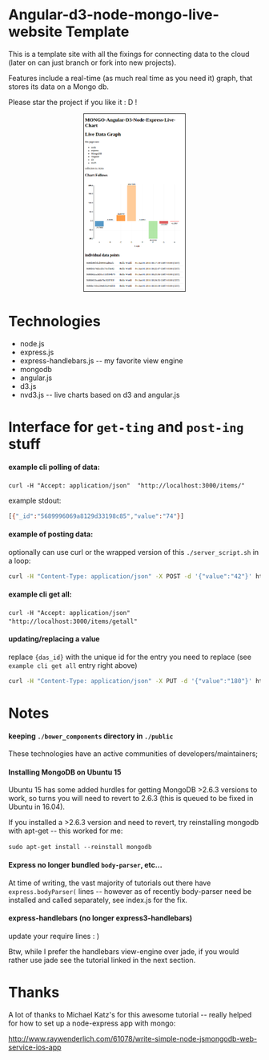 # Angular-d3-node-mongo-live-website Template

This is a template site with all the fixings for connecting data to the cloud (later on can just branch or fork into new projects).

Features include a real-time (as much real time as you need it) graph, that stores its data on a Mongo db.

Please star the project if you like it : D !

<p align="center">
  <img src="./public/img/current-look.png" style="border-style:solid;border-width:1px;" width="40%">
</p>


# Technologies

* node.js
* express.js
* express-handlebars.js -- my favorite view engine
* mongodb
* angular.js
* d3.js
* nvd3.js -- live charts based on d3 and angular.js


# Interface for `get-ting` and `post-ing` stuff


#### example cli polling of data:

`curl -H "Accept: application/json"  "http://localhost:3000/items/"`

example stdout:

```sh
[{"_id":"5689996069a8129d33198c85","value":"74"}]
```

#### example of posting data:

optionally can use curl or the wrapped version of this `./server_script.sh` in a loop:

```sh
curl -H "Content-Type: application/json" -X POST -d '{"value":"42"}' http://localhost:3000/items
```
#### example cli get all:

`curl -H "Accept: application/json"  "http://localhost:3000/items/getall"`


#### updating/replacing a value

replace `{das_id}` with the unique id for the entry you need to replace (see `example cli get all` entry right above)

```sh
curl -H "Content-Type: application/json" -X PUT -d '{"value":"180"}' http://localhost:3000/items/{das_id}
```

# Notes

#### keeping `./bower_components` directory in `./public`

These technologies have an active communities of developers/maintainers; 

#### Installing MongoDB on Ubuntu 15

Ubuntu 15 has some added hurdles for getting MongoDB >2.6.3 versions to work, so turns you will need to revert to 2.6.3 (this is queued to be fixed in Ubuntu in 16.04).

If you installed a >2.6.3 version and need to revert, try reinstalling mongodb with apt-get -- this worked for me:

`sudo apt-get install --reinstall mongodb`


#### Express no longer bundled `body-parser`, etc...

At time of writing, the vast majority of tutorials out there have `express.bodyParser(` lines -- however as of recently body-parser need be installed and called separately, see index.js for the fix.

#### express-handlebars (no longer express3-handlebars)

update your require lines : )

Btw, while I prefer the handlebars view-engine over jade, if you would rather use jade see the tutorial linked in the next section.

# Thanks

A lot of thanks to Michael Katz's for this awesome tutorial -- really helped for how to set up a node-express app with mongo:

http://www.raywenderlich.com/61078/write-simple-node-jsmongodb-web-service-ios-app
